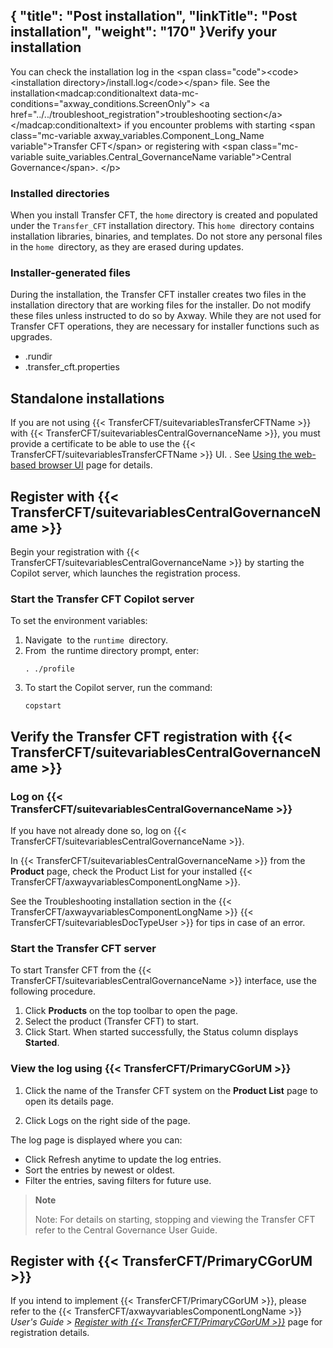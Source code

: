 {
    "title": "Post installation",
    "linkTitle": "Post installation",
    "weight": "170"
}Verify your installation
------------------------

You can check the installation log in the &lt;span class="code"&gt;&lt;code&gt;&lt;installation directory&gt;/install.log&lt;/code&gt;&lt;/span&gt; file. See the installation&lt;madcap:conditionaltext data-mc-conditions="axway_conditions.ScreenOnly"&gt; &lt;a href="../../troubleshoot_registration"&gt;troubleshooting section&lt;/a&gt;&lt;/madcap:conditionaltext&gt; if you encounter problems with starting &lt;span class="mc-variable axway_variables.Component_Long_Name variable"&gt;Transfer CFT&lt;/span&gt; or registering with &lt;span class="mc-variable suite_variables.Central_GovernanceName variable"&gt;Central Governance&lt;/span&gt;.
&lt;/p&gt;

### Installed directories

When you install Transfer CFT, the `home` directory is created and populated under the `Transfer_CFT` installation directory. This `home `directory contains installation libraries, binaries, and templates. Do not store any personal files in the `home `directory, as they are erased during updates.

### Installer-generated files

During the installation, the Transfer CFT installer creates two files in the installation directory that are working files for the installer. Do not modify these files unless instructed to do so by Axway. While they are not used for Transfer CFT operations, they are necessary for installer functions such as upgrades.

- .rundir
- .transfer_cft.properties

Standalone installations
------------------------

If you are not using {{< TransferCFT/suitevariablesTransferCFTName  >}} with {{< TransferCFT/suitevariablesCentralGovernanceName  >}}, you must provide a certificate to be able to use the {{< TransferCFT/suitevariablesTransferCFTName  >}} UI. . See [Using the web-based browser UI](../../../../c_intro_userinterfaces/web_copilot_ui#Connect2) page for details.

Register with {{< TransferCFT/suitevariablesCentralGovernanceName  >}}
---------------------------------------------------------------------------

Begin your registration with {{< TransferCFT/suitevariablesCentralGovernanceName  >}} by starting the Copilot server, which launches the registration process.

### Start the Transfer CFT Copilot server

To set the environment variables:

1. Navigate  to the `runtime `directory.
1. From  the runtime directory prompt, enter:  
    ```
    . ./profile
    ```
1. To start the Copilot server, run the command:
    ```
    copstart
    ```

<span id="Verify"></span>

Verify the Transfer CFT registration with {{< TransferCFT/suitevariablesCentralGovernanceName  >}}
-------------------------------------------------------------------------------------------------------

### Log on {{< TransferCFT/suitevariablesCentralGovernanceName  >}}

If you have not already done so, log on {{< TransferCFT/suitevariablesCentralGovernanceName  >}}.

In {{< TransferCFT/suitevariablesCentralGovernanceName  >}} from the **Product** page, check the Product List for your installed {{< TransferCFT/axwayvariablesComponentLongName  >}}.

See the Troubleshooting installation section in the {{< TransferCFT/axwayvariablesComponentLongName  >}} {{< TransferCFT/suitevariablesDocTypeUser  >}} for tips in case of an error.

### Start the Transfer CFT server

To start Transfer CFT from the {{< TransferCFT/suitevariablesCentralGovernanceName  >}} interface, use the following procedure.

1. Click **Products** on the top toolbar to open the page.
1. Select the product (Transfer CFT) to start.
1. Click Start. When started successfully, the Status column displays **Started**.

### View the log using {{< TransferCFT/PrimaryCGorUM  >}}

1. Click the name of the Transfer CFT system on the **Product List** page to open its details page.

2. Click Logs on the right side of the page.

The log page is displayed where you can:

- Click Refresh anytime to update the log entries.
- Sort the entries by newest or oldest.
- Filter the entries, saving filters for future use.

> **Note**
>
> Note: For details on starting, stopping and viewing the Transfer CFT refer to the Central Governance User Guide.

Register with {{< TransferCFT/PrimaryCGorUM  >}}
-----------------------------------------------------

If you intend to implement {{< TransferCFT/PrimaryCGorUM  >}}, please refer to the {{< TransferCFT/axwayvariablesComponentLongName  >}} *User's Guide &gt; [*Register with* {{< TransferCFT/PrimaryCGorUM  >}}](https://docs.axway.com/bundle/TransferCFT_36_UsersGuide_allOS_en_HTML5/page/Content/cft_installation/migrate/register_CG.htm)* page for registration details.
